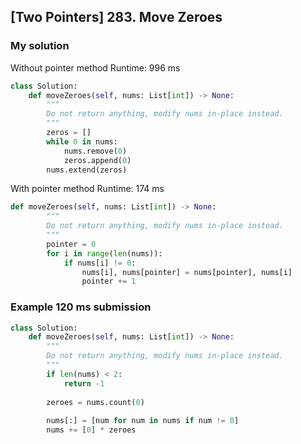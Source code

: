 ## [Two Pointers] 283. Move Zeroes

### My solution
Without pointer method
Runtime: 996 ms

```py
class Solution:
    def moveZeroes(self, nums: List[int]) -> None:
        """
        Do not return anything, modify nums in-place instead.
        """
        zeros = []
        while 0 in nums:
            nums.remove(0)
            zeros.append(0)
        nums.extend(zeros)
```

With pointer method
Runtime: 174 ms

```py
def moveZeroes(self, nums: List[int]) -> None:
        """
        Do not return anything, modify nums in-place instead.
        """
        pointer = 0
        for i in range(len(nums)):
            if nums[i] != 0:
                nums[i], nums[pointer] = nums[pointer], nums[i]
                pointer += 1
```

### Example 120 ms submission
```py
class Solution:
    def moveZeroes(self, nums: List[int]) -> None:
        """
        Do not return anything, modify nums in-place instead.
        """
        if len(nums) < 2:
            return -1
    
        zeroes = nums.count(0) 
        
        nums[:] = [num for num in nums if num != 0]
        nums += [0] * zeroes      
```